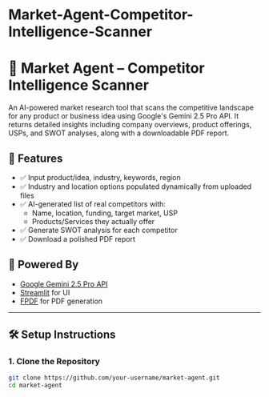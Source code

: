 # Market-Agent-Competitor-Intelligence-Scanner
# 🤖 Market Agent – Competitor Intelligence Scanner

An AI-powered market research tool that scans the competitive landscape for any product or business idea using Google's Gemini 2.5 Pro API. It returns detailed insights including company overviews, product offerings, USPs, and SWOT analyses, along with a downloadable PDF report.

## 🚀 Features

- ✅ Input product/idea, industry, keywords, region
- ✅ Industry and location options populated dynamically from uploaded files
- ✅ AI-generated list of real competitors with:
  - Name, location, funding, target market, USP
  - Products/Services they actually offer
- ✅ Generate SWOT analysis for each competitor
- ✅ Download a polished PDF report

## 🧠 Powered By

- [Google Gemini 2.5 Pro API](https://ai.google.dev/)
- [Streamlit](https://streamlit.io/) for UI
- [FPDF](https://pyfpdf.github.io/) for PDF generation

---

## 🛠️ Setup Instructions

### 1. Clone the Repository

```bash
git clone https://github.com/your-username/market-agent.git
cd market-agent
